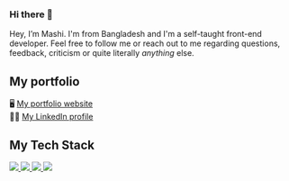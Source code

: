 ### Hi there 👋
Hey, I’m Mashi. I'm from Bangladesh and I'm a self-taught front-end developer. Feel free to follow me or reach out to me regarding questions, feedback, criticism or quite literally *anything* else. 


## My portfolio
🖥 <a href="https://www.mashi-zone.com/">My portfolio website</a> <br />
🤝🏻 <a href="https://www.linkedin.com/in/syedmashiurrahman/">My LinkedIn profile</a>



## My Tech Stack

<a href="https://reactjs.org/">
  <img src="https://img.shields.io/badge/React-20232A?style=for-the-badge&logo=react&logoColor=61DAFB" />
</a>

<a href="https://de.wikipedia.org/wiki/JavaScript">
  <img src="https://img.shields.io/badge/JavaScript-323330?style=for-the-badge&logo=javascript&logoColor=F7DF1E" />
</a>

<a href="https://sass-lang.com/">
  <img src="https://img.shields.io/badge/Sass-CC6699?style=for-the-badge&logo=sass&logoColor=white" />
</a>

<a href="https://www.npmjs.com/">
  <img src="https://img.shields.io/badge/npm-CB3837?style=for-the-badge&logo=npm&logoColor=white" />
</a>

<!--
## Getting in touch

<a href="https://mail.google.com/mail/u/0/?fs=1&to=syedshaon99@gmail.com&su=Ihr+Anliegen&body=Ihre+Nachricht+an+mich&tf=cm">
  <img src="https://img.shields.io/badge/Gmail-D14836?style=for-the-badge&logo=gmail&logoColor=white" />
</a>

<a href="https://www.linkedin.com/in/syedmashiurrahman/">
  <img src="https://img.shields.io/badge/LinkedIn-0077B5?style=for-the-badge&logo=linkedin&logoColor=white" />
</a>

<a href="https://discordapp.com/users/Mashi#8620">
  <img src="https://img.shields.io/badge/Discord-5865F2?style=for-the-badge&logo=discord&logoColor=white" />
</a>




**syedshaon/syedshaon** is a ✨ _special_ ✨ repository because its `README.md` (this file) appears on your GitHub profile.

Here are some ideas to get you started:

- 🔭 I’m currently working on ...
- 🌱 I’m currently learning ...
- 👯 I’m looking to collaborate on ...
- 🤔 I’m looking for help with ...
- 💬 Ask me about ...
- 📫 How to reach me: ...
- 😄 Pronouns: ...
- ⚡ Fun fact: ...
-->
